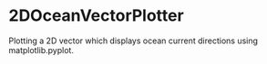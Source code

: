 # 2DOceanVectorPlotter
Plotting a 2D vector which displays ocean current directions using matplotlib.pyplot.
